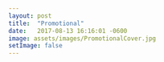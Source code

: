 ```yaml
---
layout: post
title:  "Promotional"
date:   2017-08-13 16:16:01 -0600
image: assets/images/PromotionalCover.jpg
setImage: false
---
```

